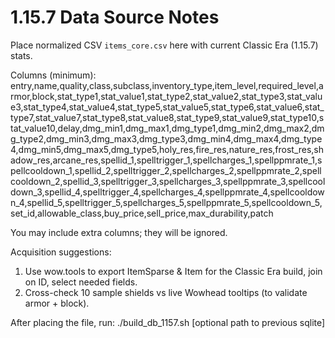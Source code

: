 # 1.15.7 Data Source Notes

Place normalized CSV `items_core.csv` here with current Classic Era (1.15.7) stats.

Columns (minimum):
entry,name,quality,class,subclass,inventory_type,item_level,required_level,armor,block,stat_type1,stat_value1,stat_type2,stat_value2,stat_type3,stat_value3,stat_type4,stat_value4,stat_type5,stat_value5,stat_type6,stat_value6,stat_type7,stat_value7,stat_type8,stat_value8,stat_type9,stat_value9,stat_type10,stat_value10,delay,dmg_min1,dmg_max1,dmg_type1,dmg_min2,dmg_max2,dmg_type2,dmg_min3,dmg_max3,dmg_type3,dmg_min4,dmg_max4,dmg_type4,dmg_min5,dmg_max5,dmg_type5,holy_res,fire_res,nature_res,frost_res,shadow_res,arcane_res,spellid_1,spelltrigger_1,spellcharges_1,spellppmrate_1,spellcooldown_1,spellid_2,spelltrigger_2,spellcharges_2,spellppmrate_2,spellcooldown_2,spellid_3,spelltrigger_3,spellcharges_3,spellppmrate_3,spellcooldown_3,spellid_4,spelltrigger_4,spellcharges_4,spellppmrate_4,spellcooldown_4,spellid_5,spelltrigger_5,spellcharges_5,spellppmrate_5,spellcooldown_5,set_id,allowable_class,buy_price,sell_price,max_durability,patch

You may include extra columns; they will be ignored.

Acquisition suggestions:
1. Use wow.tools to export ItemSparse & Item for the Classic Era build, join on ID, select needed fields.
2. Cross-check 10 sample shields vs live Wowhead tooltips (to validate armor + block).

After placing the file, run:
./build_db_1157.sh [optional path to previous sqlite]
